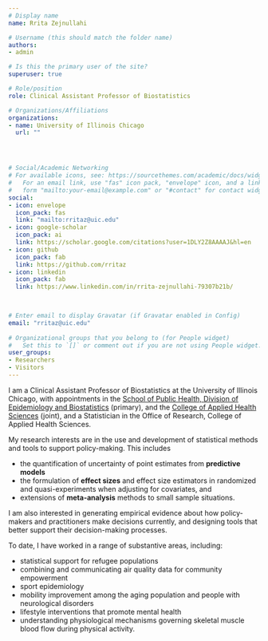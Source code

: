 ```yaml
---
# Display name
name: Rrita Zejnullahi

# Username (this should match the folder name)
authors:
- admin

# Is this the primary user of the site?
superuser: true

# Role/position
role: Clinical Assistant Professor of Biostatistics

# Organizations/Affiliations
organizations:
- name: University of Illinois Chicago 
  url: ""




# Social/Academic Networking
# For available icons, see: https://sourcethemes.com/academic/docs/widgets/#icons
#   For an email link, use "fas" icon pack, "envelope" icon, and a link in the
#   form "mailto:your-email@example.com" or "#contact" for contact widget.
social:
- icon: envelope
  icon_pack: fas
  link: "mailto:rritaz@uic.edu" 
- icon: google-scholar
  icon_pack: ai
  link: https://scholar.google.com/citations?user=1DLY2Z8AAAAJ&hl=en
- icon: github
  icon_pack: fab
  link: https://github.com/rritaz
- icon: linkedin
  icon_pack: fab
  link: https://www.linkedin.com/in/rrita-zejnullahi-79307b21b/
  


# Enter email to display Gravatar (if Gravatar enabled in Config)
email: "rritaz@uic.edu"
  
# Organizational groups that you belong to (for People widget)
#   Set this to `[]` or comment out if you are not using People widget.  
user_groups:
- Researchers
- Visitors
---
```


I am a Clinical Assistant Professor of Biostatistics at the University of Illinois Chicago, with appointments in the [School of Public Health, Division of Epidemiology and Biostatistics](https://publichealth.uic.edu/) (primary), and the [College of Applied Health Sciences](https://ahs.uic.edu/) (joint), and a Statistician in the Office of Research, College of Applied Health Sciences.

My research interests are in the use and development of statistical methods and tools to support policy-making. This includes 
- the quantification of uncertainty of point estimates from **predictive models**
- the formulation of **effect sizes** and effect size estimators in randomized and quasi-experiments when adjusting for covariates, and
- extensions of **meta-analysis** methods to small sample situations.

I am also interested in generating empirical evidence about how policy-makers and practitioners make decisions currently, and designing tools that better support their decision-making processes. 

To date, I have worked in a range of substantive areas, including:
- statistical support for refugee populations
- combining and communicating air quality data for community empowerment 
- sport epidemiology
- mobility improvement among the aging population and people with neurological disorders
- lifestyle interventions that promote mental health
- understanding physiological mechanisms governing skeletal muscle blood flow during physical activity.







